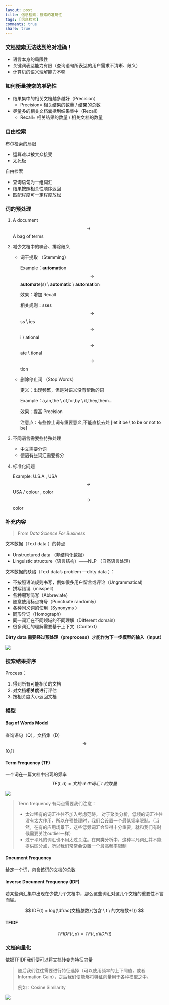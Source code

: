 ```yaml
---
layout: post
title: 信息检索：搜索的准确性
tags: [信息检索]
comments: true
share: true
---
```


### 文档搜索无法达到绝对准确！

- 语言本身的局限性
- 关键词表达能力有限（查询语句所表达的用户需求不清晰、歧义）
- 计算机的语义理解能力不够

### 如何衡量搜索的准确性

- 结果集中的相关文档越多越好（Precision）
  - Precision= 相关结果的数量 / 结果的总数
- 尽量多的相关文档囊括到结果集中（Recall）
  - Recall= 相关结果的数量 / 相关文档的数量

### 自由检索

布尔检索的局限

- 运算难以被大众接受
- 太死板

自由检索

- 查询语句为一组词汇
- 结果按照相关性顺序返回
- 匹配程度可一定程度放松

### 词的预处理

1. A document $$\rightarrow$$ A bag of terms

2. 减少文档中的噪音、排除歧义

   - 词干提取 （Stemming）

     Example：**automat**ion $$\rightarrow$$ **automat**e(s) \ **automat**ic \ **automat**ion

     效果：增加 Recall

     相关规则：sses$$\rightarrow$$ss \ ies$$\rightarrow$$i \ ational$$\rightarrow$$ate \ tional$$\rightarrow$$tion

   - 删除停止词 （Stop Words）

     定义：出现频繁，但是对语义没有帮助的词

     Example：a,an,the \ of,for,by \ it,they,them...

     效果：提高 Precision

     注意点：有些停止词有重要意义,不能直接去处 [let it be \ to be or not to be]

3. 不同语言需要些特殊处理

   - 中文需要分词
   - 德语有些词汇需要拆分

4. 标准化问题

   Example: U.S.A , USA $$\rightarrow$$ USA  /  colour , color $$\rightarrow$$ color

### 补充内容 

> From *Data Science For Business*

文本数据（Text data ）的特点

- Unstructured data （非结构化数据）
- Linguistic structure（语言结构）——NLP （自然语言处理）

文本数据的缺陷（Text data’s problem —dirty data ）：

- 不按照语法规则书写，例如很多用户留言或评论（Ungrammatical)
- 拼写错误（misspell）
- 各种缩写简写（Abbreviate）
- 随意使用标点符号（Punctuate randomly）
- 各种同义词的使用（Synonyms ）
- 同形异词（Homograph）
- 同一词汇在不同领域的不同理解（Different domain）
- 很多词汇的理解需要基于上下文（Context）

**Dirty data 需要经过预处理（preprocess）才能作为下一步模型的输入（input）**

![](http://img.blog.csdn.net/20150916215636245)

### 搜索结果排序

Process：

1. 得到所有可能相关的文档
2. 对文档**相关度**进行评估
3. 按相关度大小返回文档



### 模型

#### Bag of Words Model

查询语句（Q），文档集（D）$$\rightarrow$$  [0,1]

#### Term Frequency  (TF)

一个词在一篇文档中出现的频率
$$
TF(t,d)=文档 \ d \ 中词汇 \ t \ 的数量
$$

![](http://ww3.sinaimg.cn/large/006tNc79jw1f9g1wamgbej30z20ccgpn.jpg)

> Term frequency 有两点需要我们注意：
>
> - 太过稀有的词汇往往不加入考虑范畴。 对于聚类分析，低频的词汇往往没有太大作用，所以在预处理时，我们会设置一个最低频率限制。（当然，在有的应用场景下，这些低频词汇会显得十分重要，就和我们有时候需要关注outlier一样）
> - 过于平凡的词汇也不用太过关注。在聚类分析中，这种平凡词汇并不能提供区分点，所以我们常常会设置一个最高频率限制

#### Document Frequency

给定一个词，包含该词的文档的总数

#### Inverse Document Frequency  (IDF)

若某些词汇集中出现在少数几个文档中，那么这些词汇对这几个文档的重要性不言而喻。

$$
IDF(t) = log(\dfrac{文档总数}{包含 \ t \ 的文档数+1})
$$

#### TFIDF

$$
TFIDF(t,d) = TF(t,d)IDF(t)
$$

### 文档向量化

依据TFIDF我们便可以将文档转变为特征向量 

> 随后我们往往需要进行特征选择（可以使用频率的上下阈值，或者Information Gain），之后我们便能够将特征向量用于各种模型之中。
>
> 例如：Cosine Similarity

![](http://ww1.sinaimg.cn/large/006tNc79jw1f9g20osjh1j30jg060q3o.jpg)